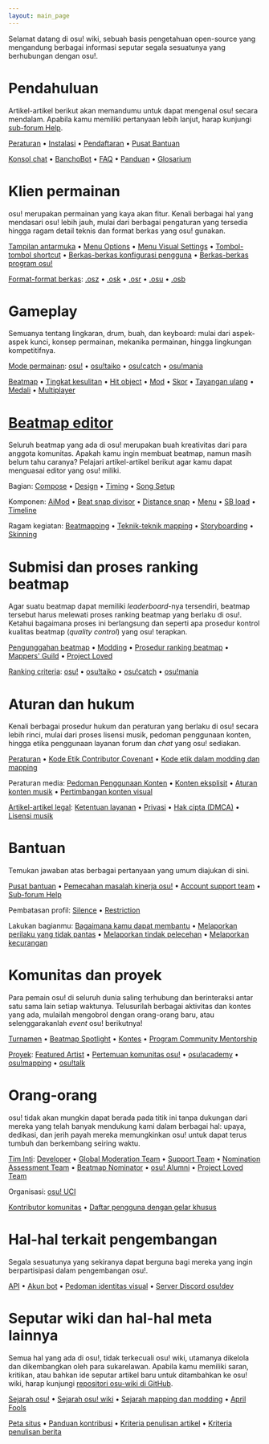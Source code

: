 ```yaml
---
layout: main_page
---
```


<!-- Do not add any empty lines inside this div. -->

<div class="wiki-main-page__blurb">
Selamat datang di osu! wiki, sebuah basis pengetahuan open-source yang mengandung berbagai informasi seputar segala sesuatunya yang berhubungan dengan osu!.
</div>

<div class="wiki-main-page__panels">
<div class="wiki-main-page-panel wiki-main-page-panel--full">

# Pendahuluan
  
Artikel-artikel berikut akan memandumu untuk dapat mengenal osu! secara mendalam. Apabila kamu memiliki pertanyaan lebih lanjut, harap kunjungi [sub-forum Help](https://osu.ppy.sh/forum/5).

[Peraturan](/wiki/Rules) • [Instalasi](/wiki/Client/Installation) • [Pendaftaran](/wiki/Registration) • [Pusat Bantuan](/wiki/Help_centre)
  
[Konsol chat](/wiki/Client/Interface/Chat_console) • [BanchoBot](/wiki/BanchoBot) • [FAQ](/wiki/FAQ) • [Panduan](/wiki/Guides) • [Glosarium](/wiki/Glossary)

</div>
<div class="wiki-main-page-panel">

# Klien permainan

osu! merupakan permainan yang kaya akan fitur. Kenali berbagai hal yang mendasari osu! lebih jauh, mulai dari berbagai pengaturan yang tersedia hingga ragam detail teknis dan format berkas yang osu! gunakan.
  
[Tampilan antarmuka](/wiki/Client/Interface) • [Menu Options](/wiki/Client/Options) • [Menu Visual Settings](/wiki/Client/Interface/Visual_settings) • [Tombol-tombol shortcut](/wiki/Client/Keyboard_shortcuts) • [Berkas-berkas konfigurasi pengguna](/wiki/Client/Program_files/User_configuration_file) • [Berkas-berkas program osu!](/wiki/Client/Program_files)

[Format-format berkas](/wiki/Client/File_formats): [.osz](/wiki/osu!_File_Formats/Osz_(file_format)) • [.osk](/wiki/osu!_File_Formats/Osk_(file_format)) • [.osr](/wiki/osu!_File_Formats/Osr_(file_format)) • [.osu](/wiki/osu!_File_Formats/Osu_(file_format)) • [.osb](/wiki/osu!_File_Formats/Osb_(file_format))

</div>
<div class="wiki-main-page-panel">

# Gameplay
  
Semuanya tentang lingkaran, drum, buah, dan keyboard: mulai dari aspek-aspek kunci, konsep permainan, mekanika permainan, hingga lingkungan kompetitifnya.

[Mode permainan](/wiki/Game_mode): [osu!](/wiki/Game_mode/osu!) • [osu!taiko](/wiki/Game_mode/osu!taiko) • [osu!catch](/wiki/Game_mode/osu!catch) • [osu!mania](/wiki/Game_mode/osu!mania)

[Beatmap](/wiki/Beatmap) • [Tingkat kesulitan](/wiki/Beatmap/Difficulty) • [Hit object](/wiki/Hit_object) • [Mod](/wiki/Game_modifier) • [Skor](/wiki/Gameplay/Score) • [Tayangan ulang](/wiki/Gameplay/Replay) • [Medali](/wiki/Medals) • [Multiplayer](/wiki/Gameplay/Multiplayer)

</div>
<div class="wiki-main-page-panel">

# [Beatmap editor](/wiki/Client/Beatmap_editor)
  
Seluruh beatmap yang ada di osu! merupakan buah kreativitas dari para anggota komunitas. Apakah kamu ingin membuat beatmap, namun masih belum tahu caranya? Pelajari artikel-artikel berikut agar kamu dapat menguasai editor yang osu! miliki.

Bagian: [Compose](/wiki/Client/Beatmap_editor/Compose) • [Design](/wiki/Client/Beatmap_editor/Design) • [Timing](/wiki/Client/Beatmap_editor/Timing) • [Song Setup](/wiki/Client/Beatmap_editor/Song_Setup)

Komponen: [AiMod](/wiki/Client/Beatmap_editor/AiMod) • [Beat snap divisor](/wiki/Client/Beatmap_editor/Beat_Snap_Divisor) • [Distance snap](/wiki/Client/Beatmap_editor/Distance_snap) • [Menu](/wiki/Client/Beatmap_editor/Menu) • [SB load](/wiki/Client/Beatmap_editor/SB_Load) • [Timeline](/wiki/Client/Beatmap_editor/Timelines)

Ragam kegiatan: [Beatmapping](/wiki/Beatmapping) • [Teknik-teknik mapping](/wiki/Mapping_techniques) • [Storyboarding](/wiki/Storyboard#storyboarding) • [Skinning](/wiki/Skinning)

</div>
<div class="wiki-main-page-panel">

# Submisi dan proses ranking beatmap
  
Agar suatu beatmap dapat memiliki *leaderboard*-nya tersendiri, beatmap tersebut harus melewati proses ranking beatmap yang berlaku di osu!. Ketahui bagaimana proses ini berlangsung dan seperti apa prosedur kontrol kualitas beatmap (*quality control*) yang osu! terapkan.

[Pengunggahan beatmap](/wiki/Submission) • [Modding](/wiki/Modding) • [Prosedur ranking beatmap](/wiki/Beatmap_ranking_procedure) • [Mappers' Guild](/wiki/Community/Mappers_Guild) • [Project Loved](/wiki/Community/Project_Loved)

[Ranking criteria](/wiki/Ranking_Criteria): [osu!](/wiki/Ranking_Criteria/osu!) • [osu!taiko](/wiki/Ranking_Criteria/osu!taiko) • [osu!catch](/wiki/Ranking_Criteria/osu!catch) • [osu!mania](/wiki/Ranking_Criteria/osu!mania)

</div>
<div class="wiki-main-page-panel">
  
# Aturan dan hukum
  
Kenali berbagai prosedur hukum dan peraturan yang berlaku di osu! secara lebih rinci, mulai dari proses lisensi musik, pedoman penggunaan konten, hingga etika penggunaan layanan forum dan *chat* yang osu! sediakan.

[Peraturan](/wiki/Rules) • [Kode Etik Contributor Covenant](/wiki/Contributor_Code_of_Conduct) • [Kode etik dalam modding dan mapping](/wiki/Rules/Code_of_Conduct_for_Modding_and_Mapping)

Peraturan media: [Pedoman Penggunaan Konten](/wiki/Rules/Content_Usage_Guidelines) • [Konten eksplisit](/wiki/Rules/Explicit_Content) • [Aturan konten musik](/wiki/Rules/Song_Content_Rules) • [Pertimbangan konten visual](/wiki/Rules/Visual_Content_Considerations)

[Artikel-artikel legal](/wiki/Legal): [Ketentuan layanan](/wiki/Legal/Terms) • [Privasi](/wiki/Legal/Privacy) • [Hak cipta (DMCA)](/wiki/Legal/Copyright) • [Lisensi musik](/wiki/Legal/Music_licensing)
  
</div>
<div class="wiki-main-page-panel">
  
# Bantuan

Temukan jawaban atas berbagai pertanyaan yang umum diajukan di sini.

[Pusat bantuan](/wiki/Help_centre) • [Pemecahan masalah kinerja osu!](/wiki/Performance_troubleshooting) • [Account support team](/wiki/People/The_Team/Account_support_team) • [Sub-forum Help](https://osu.ppy.sh/forum/5)

Pembatasan profil: [Silence](/wiki/Silence) • [Restriction](/wiki/Help_centre/Account_restrictions)

Lakukan bagianmu: [Bagaimana kamu dapat membantu](/wiki/Community/How_you_can_help!) • [Melaporkan perilaku yang tidak pantas](/wiki/Reporting_bad_behaviour) • [Melaporkan tindak pelecehan](/wiki/Reporting_bad_behaviour/Abuse) • [Melaporkan kecurangan](/wiki/Reporting_bad_behaviour/Handling_foul_play)

</div>
<div class="wiki-main-page-panel">
  
# Komunitas dan proyek

Para pemain osu! di seluruh dunia saling terhubung dan berinteraksi antar satu sama lain setiap waktunya. Telusurilah berbagai aktivitas dan kontes yang ada, mulailah mengobrol dengan orang-orang baru, atau selenggarakanlah *event* osu! berikutnya!

[Turnamen](/wiki/Tournaments) • [Beatmap Spotlight](/wiki/Beatmap_Spotlights) • [Kontes](/wiki/Contests) • [Program Community Mentorship](/wiki/Community/Community_Mentorship_Program)
  
[Proyek](/wiki/Community/Projects): [Featured Artist](/wiki/Featured_Artists) • [Pertemuan komunitas osu!](/wiki/Community/osu!_community_meetings) • [osu!academy](/wiki/Community/Video_series/osu!academy) • [osu!mapping](/wiki/Community/Video_series/osu!mapping) • [osu!talk](/wiki/Community/Video_series/osu!talk)

</div>
<div class="wiki-main-page-panel">

# Orang-orang
  
osu! tidak akan mungkin dapat berada pada titik ini tanpa dukungan dari mereka yang telah banyak mendukung kami dalam berbagai hal: upaya, dedikasi, dan jerih payah mereka memungkinkan osu! untuk dapat terus tumbuh dan berkembang seiring waktu.

[Tim Inti](/wiki/People/The_Team): [Developer](/wiki/People/The_Team/Developers) • [Global Moderation Team](/wiki/People/The_Team/Global_Moderation_Team) • [Support Team](/wiki/People/The_Team/Support_Team) • [Nomination Assessment Team](/wiki/People/The_Team/Nomination_Assessment_Team) • [Beatmap Nominator](/wiki/People/The_Team/Beatmap_Nominators) • [osu! Alumni](/wiki/People/The_Team/osu!_Alumni) • [Project Loved Team](/wiki/People/The_Team/Project_Loved_Team)

Organisasi: [osu! UCI](/wiki/Community/Organisations/osu!_UCI)

[Kontributor komunitas](/wiki/People/Community_Contributors) • [Daftar pengguna dengan gelar khusus](/wiki/People/Users_with_unique_titles)

</div>
<div class="wiki-main-page-panel">

# Hal-hal terkait pengembangan
  
Segala sesuatunya yang sekiranya dapat berguna bagi mereka yang ingin berpartisipasi dalam pengembangan osu!.

[API](/wiki/osu!api) • [Akun bot](/wiki/Bot_account) • [Pedoman identitas visual](/wiki/Brand_identity_guidelines) • [Server Discord osu!dev](/wiki/Community/osu!dev_Discord_server)

</div>
<div class="wiki-main-page-panel">

# Seputar wiki dan hal-hal meta lainnya
  
Semua hal yang ada di osu!, tidak terkecuali osu! wiki, utamanya dikelola dan dikembangkan oleh para sukarelawan. Apabila kamu memiliki saran, kritikan, atau bahkan ide seputar artikel baru untuk ditambahkan ke osu! wiki, harap kunjungi [repositori osu-wiki di GitHub](https://github.com/ppy/osu-wiki).

[Sejarah osu!](/wiki/History_of_osu!) • [Sejarah osu! wiki](/wiki/History_of_osu!/osu!_wiki) • [Sejarah mapping dan modding](/wiki/Mapping_and_Modding_Timeline) • [April Fools](/wiki/History_of_osu!/April_Fools)

[Peta situs](/wiki/Sitemap) • [Panduan kontribusi](/wiki/osu!_wiki/Contribution_guide) • [Kriteria penulisan artikel](/wiki/Article_styling_criteria) • [Kriteria penulisan berita](/wiki/News_styling_criteria)

</div>
</div>
